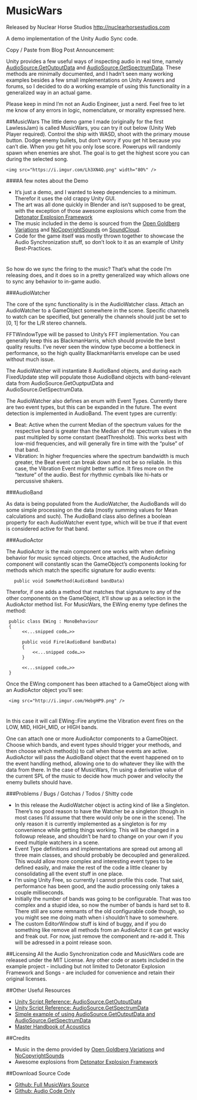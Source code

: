 MusicWars
=========

Released by Nuclear Horse Studios  http://nuclearhorsestudios.com

A demo implementation of the Unity Audio Sync code. 

Copy / Paste from Blog Post Announcement:

Unity provides a few useful ways of inspecting audio in real time, namely [AudioSource.GetOutputData](http://docs.unity3d.com/ScriptReference/AudioSource.GetOutputData.html) and [AudioSource.GetSpectrumData](http://docs.unity3d.com/ScriptReference/AudioSource.GetSpectrumData.html).  These methods are minimally documented, and I hadn’t seen many working examples besides a few small implementations on Unity Answers and forums, so I decided to do a working example of using this functionality in a generalized way in an actual game.  

Please keep in mind I’m not an Audio Engineer, just a nerd.  Feel free to let me know of any errors in logic, nomenclature, or morality expressed here.  


##MusicWars
The little demo game I made (originally for the first LawlessJam) is called MusicWars, you can try it out below (Unity Web Player required).  Control the ship with WASD, shoot with the primary mouse button.  Dodge enemy bullets, but don’t worry if you get hit because you can’t die.  When you get hit you only lose score.  Powerups will randomly spawn when enemies are shot.  The goal is to get the highest score you can during the selected song.  

    <img src="https://i.imgur.com/Lh3XN4Q.png" width="80%" />

####A few notes about the Demo
* It’s just a demo, and I wanted to keep dependencies to a minimum.  Therefor it uses the old crappy Unity GUI.
* The art was all done quickly in Blender and isn’t supposed to be great, with the exception of those awesome explosions which come from the [Detonator Explosion Framework](http://u3d.as/content/ben-throop/detonator-explosion-framework/1qK)
* The music included in the demo is sourced from the [Open Goldberg Variations](http://www.opengoldbergvariations.org/) and [NoCopyrightSounds](https://soundcloud.com/nocopyrightsounds) on [SoundCloud](http://soundcloud.com).  
* Code for the game itself was mostly thrown together to showcase the Audio Synchronization stuff, so don’t look to it as an example of Unity Best-Practices.  
# 

So how do we sync the firing to the music?  That’s what the code I’m releasing does, and it does so in a pretty generalized way which allows one to sync any behavior to in-game audio.

###AudioWatcher   

The core of the sync functionality is in the AudioWatcher class.  Attach an AudioWatcher to a GameObject somewhere in the scene.  Specific channels to watch can be specified, but generally the channels should just be set to [0, 1] for the L/R stereo channels. 

FFTWindowType will be passed to Unity’s FFT implementation.  You can generally keep this as BlackmanHarris, which should provide the best quality results.  I’ve never seen the window type become a bottleneck in performance, so the high quality BlackmanHarris envelope can be used without much issue.

The AudioWatcher will instantiate 8 AudioBand objects, and during each FixedUpdate step  will populate those AudioBand objects with band-relevant data from AudioSource.GetOuptputData and AudioSource.GetSpectrumData.  

The AudioWatcher also defines an enum with Event Types.  Currently there are two event types, but this can be expanded in the future.  The event detection is implemented in AudioBand.  The event types are currently:

* Beat: Active when the current Median of the spectrum values for the respective band is greater than the Median of the spectrum values in the past multipled by some constant (beatThreshold).   This works best with low-mid frequencies, and will generally fire in time with the “pulse” of that band.
* Vibration: In higher frequencies where the spectrum bandwidth is much greater, the Beat event can break down and not be so reliable.  In this case, the Vibration Event might better suffice.  It fires more on the “texture” of the audio.  Best for rhythmic cymbals like hi-hats or percussive shakers.  

###AudioBand

As data is being populated from the AudioWatcher, the AudioBands will do some simple processing on the data (mostly summing values for Mean calculations and such).  The AudioBand class also defines a boolean property for each AudioWatcher event type, which will be true if that event is considered active for that band.  

###AudioActor

The AudioActor is the main component one works with when defining behavior for music synced objects.  Once attached, the AudioActor component will constantly scan the GameObject’s components looking for methods which match the specific signature for audio events:  

       public void SomeMethod(AudioBand bandData)

Therefor, if one adds a method that matches that signature to any of the other components on the GameObject, it’ll show up as a selection in the AudioActor method list.  For MusicWars, the EWing enemy type defines the method: 

     public class EWing : MonoBehaviour 
     {
          <<...snipped code…>>

          public void Fire(AudioBand bandData)
          {
              <<...snipped code…>>
          }

          <<...snipped code…>>
     }


Once the EWing component has been attached to a GameObject along with an AudioActor object you’ll see:

     <img src="http://i.imgur.com/HebgHP9.png" />

# 
In this case it will call EWing::Fire anytime the Vibration event fires on the LOW, MID, HIGH_MID, or HIGH bands.  

One can attach one or more AudioActor components to a GameObject.  Choose which bands, and event types should trigger your methods, and then choose which method(s) to call when those events are active.  AudioActor will pass the AudioBand object that the event happened on to the event handling method, allowing one to do whatever they like with the data from there.  In the case of MusicWars, I’m using a derivative value of the current SPL of the music to decide how much power and velocity the enemy bullets should have.  

###Problems / Bugs / Gotchas / Todos / Shitty code
* In this release the AudioWatcher object is acting kind of like a Singleton.  There’s no good reason to have the Watcher be a singleton (though in most cases I’d assume that there would only be one in the scene).  The only reason it is currently implemented as a singleton is for my convenience while getting things working.  This will be changed in a followup release, and shouldn’t be hard to change on your own if you need multiple watchers in a scene.
* Event Type definitions and implementations are spread out among all three main classes, and should probably be decoupled and generalized.  This would allow more complex and interesting event types to be defined easily, and make the rest of the code a little cleaner by consolidating all the event stuff in one place.  
* I’m using Unity Free, so currently I cannot profile this code.  That said, performance has been good, and the audio processing only takes a couple milliseconds.  
* Initially the number of bands was going to be configurable.  That was too complex and a stupid idea, so now the number of bands is hard set to 8.  There still are some remnants of the old configurable code though, so you might see me doing math when i shouldn’t have to somewhere.  
* The custom EditorWindow stuff is kind of buggy, and if you do something like remove all methods from an AudioActor it can get wacky and freak out.  For now, just remove the component and re-add it.  This will be adressed in a point release soon.  

##Licensing 
All the Audio Synchronization code and MusicWars code are released under the MIT License.  Any other code or assets included in the example project - including but not limited to Detonator Explosion Framework and Songs - are included for convenience and retain their original licenses.  

##Other Useful Resources
* [Unity Script Reference: AudioSource.GetOutputData](http://docs.unity3d.com/ScriptReference/AudioSource.GetOutputData.html)
* [Unity Script Reference: AudioSource.GetSpectrumData](http://docs.unity3d.com/ScriptReference/AudioSource.GetSpectrumData.html)
* [Simple example of using AudioSource.GetOutputData and AudioSource.GetSpectrumData](http://answers.unity3d.com/questions/157940/getoutputdata-and-getspectrumdata-they-represent-t.html)
* [Master Handbook of Acoustics](http://www.amazon.com/Master-Handbook-Acoustics-Alton-Everest/dp/0071603328?tag=donations09-20)

##Credits
* Music in the demo provided by [Open Goldberg Variations](http://www.opengoldbergvariations.org/) and [NoCopyrightSounds](https://soundcloud.com/nocopyrightsounds) 
* Awesome explosions from [Detonator Explosion Framework](http://u3d.as/content/ben-throop/detonator-explosion-framework/1qK)

##Download Source Code
* [Github: Full MusicWars Source](https://github.com/NuclearHorseStudios/MusicWars)
* [Github: Audio Code Only](https://github.com/NuclearHorseStudios/UnityAudioSync)